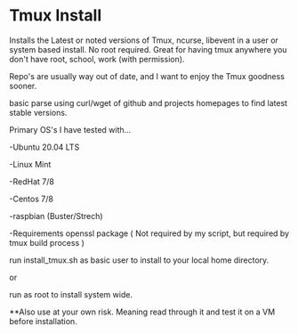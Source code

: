 # Tmux Install
Installs the Latest or noted versions of Tmux, ncurse, libevent in a user or system based install.  No root required.  Great for having tmux anywhere you don't have root, school, work (with permission).

Repo's are usually way out of date, and I want to enjoy the Tmux goodness sooner.

basic parse using curl/wget of github and projects homepages to find latest stable versions.


Primary OS's I have tested with...

  -Ubuntu 20.04 LTS
  
  -Linux Mint

  -RedHat 7/8
  
  -Centos 7/8

  -raspbian (Buster/Strech)
  
-Requirements
  openssl package ( Not required by my script, but required by tmux build process )
  
  
run install_tmux.sh as basic user to install to your local home directory.
  
or
  
run as root to install system wide.
  
  
**Also use at your own risk.  Meaning read through it and test it on a VM before installation.
